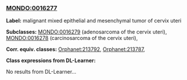 
### [MONDO:0016277](http://purl.obolibrary.org/obo/MONDO_0016277)
**Label:** malignant mixed epithelial and mesenchymal tumor of cervix uteri

**Subclasses:** [MONDO:0016279](http://purl.obolibrary.org/obo/MONDO_0016279) (adenosarcoma of the cervix uteri), [MONDO:0016278](http://purl.obolibrary.org/obo/MONDO_0016278) (carcinosarcoma of the cervix uteri), 

**Corr. equiv. classes:** [Orphanet:213792](http://www.orpha.net/ORDO/Orphanet_213792), [Orphanet:213787](http://www.orpha.net/ORDO/Orphanet_213787), 

**Class expressions from DL-Learner:**

No results from DL-Learner...



